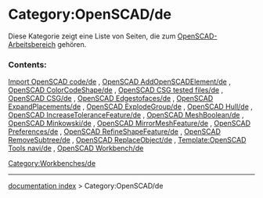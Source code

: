 # Category:OpenSCAD/de
Diese Kategorie zeigt eine Liste von Seiten, die zum [OpenSCAD-Arbeitsbereich](OpenSCAD_Workbench/de.md) gehören.

### Contents:

[Import OpenSCAD code/de](Import_OpenSCAD_code/de.md) , [OpenSCAD AddOpenSCADElement/de](OpenSCAD_AddOpenSCADElement/de.md) , [OpenSCAD ColorCodeShape/de](OpenSCAD_ColorCodeShape/de.md) , [OpenSCAD CSG tested files/de](OpenSCAD_CSG_tested_files/de.md) , [OpenSCAD CSG/de](OpenSCAD_CSG/de.md) , [OpenSCAD Edgestofaces/de](OpenSCAD_Edgestofaces/de.md) , [OpenSCAD ExpandPlacements/de](OpenSCAD_ExpandPlacements/de.md) , [OpenSCAD ExplodeGroup/de](OpenSCAD_ExplodeGroup/de.md) , [OpenSCAD Hull/de](OpenSCAD_Hull/de.md) , [OpenSCAD IncreaseToleranceFeature/de](OpenSCAD_IncreaseToleranceFeature/de.md) , [OpenSCAD MeshBoolean/de](OpenSCAD_MeshBoolean/de.md) , [OpenSCAD Minkowski/de](OpenSCAD_Minkowski/de.md) , [OpenSCAD MirrorMeshFeature/de](OpenSCAD_MirrorMeshFeature/de.md) , [OpenSCAD Preferences/de](OpenSCAD_Preferences/de.md) , [OpenSCAD RefineShapeFeature/de](OpenSCAD_RefineShapeFeature/de.md) , [OpenSCAD RemoveSubtree/de](OpenSCAD_RemoveSubtree/de.md) , [OpenSCAD ReplaceObject/de](OpenSCAD_ReplaceObject/de.md) , [Template:OpenSCAD Tools navi/de](Template:OpenSCAD_Tools_navi/de.md) , [OpenSCAD Workbench/de](OpenSCAD_Workbench/de.md)

[Category:Workbenches/de](Category:Workbenches/de.md)

---
[documentation index](../README.md) > Category:OpenSCAD/de
